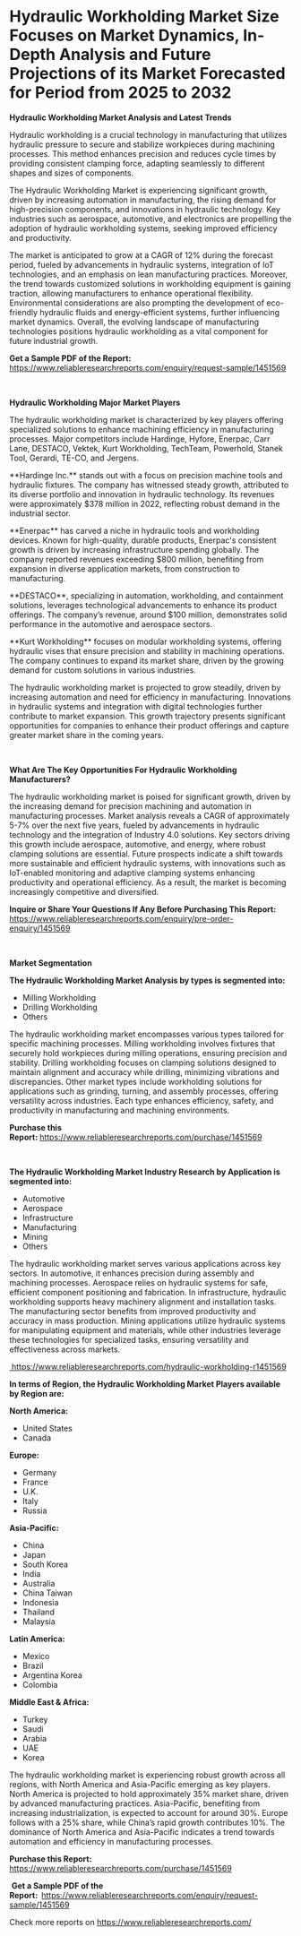 <p><h1>Hydraulic Workholding Market Size Focuses on Market Dynamics, In-Depth Analysis and Future Projections of its Market Forecasted for Period from 2025 to 2032</h1></p><p><strong>Hydraulic Workholding Market Analysis and Latest Trends</strong></p>
<p><p>Hydraulic workholding is a crucial technology in manufacturing that utilizes hydraulic pressure to secure and stabilize workpieces during machining processes. This method enhances precision and reduces cycle times by providing consistent clamping force, adapting seamlessly to different shapes and sizes of components. </p><p>The Hydraulic Workholding Market is experiencing significant growth, driven by increasing automation in manufacturing, the rising demand for high-precision components, and innovations in hydraulic technology. Key industries such as aerospace, automotive, and electronics are propelling the adoption of hydraulic workholding systems, seeking improved efficiency and productivity. </p><p>The market is anticipated to grow at a CAGR of 12% during the forecast period, fueled by advancements in hydraulic systems, integration of IoT technologies, and an emphasis on lean manufacturing practices. Moreover, the trend towards customized solutions in workholding equipment is gaining traction, allowing manufacturers to enhance operational flexibility. Environmental considerations are also prompting the development of eco-friendly hydraulic fluids and energy-efficient systems, further influencing market dynamics. Overall, the evolving landscape of manufacturing technologies positions hydraulic workholding as a vital component for future industrial growth.</p></p>
<p><strong>Get a Sample PDF of the Report:&nbsp;</strong> <a href="https://www.reliableresearchreports.com/enquiry/request-sample/1451569?utm_campaign=2208&utm_medium=2&utm_source=Github&utm_content=ia&utm_term=09042025&utm_id=hydraulic-workholding">https://www.reliableresearchreports.com/enquiry/request-sample/1451569</a></p>
<p>&nbsp;</p>
<p><strong>Hydraulic Workholding Major Market Players</strong></p>
<p><p>The hydraulic workholding market is characterized by key players offering specialized solutions to enhance machining efficiency in manufacturing processes. Major competitors include Hardinge, Hyfore, Enerpac, Carr Lane, DESTACO, Vektek, Kurt Workholding, TechTeam, Powerhold, Stanek Tool, Gerardi, TE-CO, and Jergens.</p><p>**Hardinge Inc.** stands out with a focus on precision machine tools and hydraulic fixtures. The company has witnessed steady growth, attributed to its diverse portfolio and innovation in hydraulic technology. Its revenues were approximately $378 million in 2022, reflecting robust demand in the industrial sector.</p><p>**Enerpac** has carved a niche in hydraulic tools and workholding devices. Known for high-quality, durable products, Enerpac's consistent growth is driven by increasing infrastructure spending globally. The company reported revenues exceeding $800 million, benefiting from expansion in diverse application markets, from construction to manufacturing.</p><p>**DESTACO**, specializing in automation, workholding, and containment solutions, leverages technological advancements to enhance its product offerings. The company’s revenue, around $100 million, demonstrates solid performance in the automotive and aerospace sectors.</p><p>**Kurt Workholding** focuses on modular workholding systems, offering hydraulic vises that ensure precision and stability in machining operations. The company continues to expand its market share, driven by the growing demand for custom solutions in various industries.</p><p>The hydraulic workholding market is projected to grow steadily, driven by increasing automation and need for efficiency in manufacturing. Innovations in hydraulic systems and integration with digital technologies further contribute to market expansion. This growth trajectory presents significant opportunities for companies to enhance their product offerings and capture greater market share in the coming years.</p></p>
<p>&nbsp;</p>
<p><strong>What Are The Key Opportunities For Hydraulic Workholding Manufacturers?</strong></p>
<p><p>The hydraulic workholding market is poised for significant growth, driven by the increasing demand for precision machining and automation in manufacturing processes. Market analysis reveals a CAGR of approximately 5-7% over the next five years, fueled by advancements in hydraulic technology and the integration of Industry 4.0 solutions. Key sectors driving this growth include aerospace, automotive, and energy, where robust clamping solutions are essential. Future prospects indicate a shift towards more sustainable and efficient hydraulic systems, with innovations such as IoT-enabled monitoring and adaptive clamping systems enhancing productivity and operational efficiency. As a result, the market is becoming increasingly competitive and diversified.</p></p>
<p><strong>Inquire or Share Your Questions If Any Before Purchasing This Report:</strong> <a href="https://www.reliableresearchreports.com/enquiry/pre-order-enquiry/1451569?utm_campaign=2208&utm_medium=2&utm_source=Github&utm_content=ia&utm_term=09042025&utm_id=hydraulic-workholding">https://www.reliableresearchreports.com/enquiry/pre-order-enquiry/1451569</a></p>
<p>&nbsp;</p>
<p><strong>Market Segmentation</strong></p>
<p><strong>The Hydraulic Workholding Market Analysis by types is segmented into:</strong></p>
<p><ul><li>Milling Workholding</li><li>Drilling Workholding</li><li>Others</li></ul></p>
<p><p>The hydraulic workholding market encompasses various types tailored for specific machining processes. Milling workholding involves fixtures that securely hold workpieces during milling operations, ensuring precision and stability. Drilling workholding focuses on clamping solutions designed to maintain alignment and accuracy while drilling, minimizing vibrations and discrepancies. Other market types include workholding solutions for applications such as grinding, turning, and assembly processes, offering versatility across industries. Each type enhances efficiency, safety, and productivity in manufacturing and machining environments.</p></p>
<p><strong>Purchase this Report:&nbsp;</strong><a href="https://www.reliableresearchreports.com/purchase/1451569?utm_campaign=2208&utm_medium=2&utm_source=Github&utm_content=ia&utm_term=09042025&utm_id=hydraulic-workholding">https://www.reliableresearchreports.com/purchase/1451569</a></p>
<p>&nbsp;</p>
<p><strong>The Hydraulic Workholding Market Industry Research by Application is segmented into:</strong></p>
<p><ul><li>Automotive</li><li>Aerospace</li><li>Infrastructure</li><li>Manufacturing</li><li>Mining</li><li>Others</li></ul></p>
<p><p>The hydraulic workholding market serves various applications across key sectors. In automotive, it enhances precision during assembly and machining processes. Aerospace relies on hydraulic systems for safe, efficient component positioning and fabrication. In infrastructure, hydraulic workholding supports heavy machinery alignment and installation tasks. The manufacturing sector benefits from improved productivity and accuracy in mass production. Mining applications utilize hydraulic systems for manipulating equipment and materials, while other industries leverage these technologies for specialized tasks, ensuring versatility and effectiveness across markets.</p></p>
<p><a href="https://www.reliableresearchreports.com/hydraulic-workholding-r1451569?utm_campaign=2208&utm_medium=2&utm_source=Github&utm_content=ia&utm_term=09042025&utm_id=hydraulic-workholding">&nbsp;https://www.reliableresearchreports.com/hydraulic-workholding-r1451569</a></p>
<p><strong>In terms of Region, the Hydraulic Workholding Market Players available by Region are:</strong></p>
<p>
    <p> <strong> North America: </strong>
        <ul>
            <li>United States</li>
            <li>Canada</li>
        </ul>
        </p> 
    <p> <strong> Europe: </strong>
        <ul>
            <li>Germany</li>
            <li>France</li>
            <li>U.K.</li>
            <li>Italy</li>
            <li>Russia</li>
        </ul>
        </p> 
    <p> <strong> Asia-Pacific: </strong>
        <ul>
            <li>China</li>
            <li>Japan</li>
            <li>South Korea</li>
            <li>India</li>
            <li>Australia</li>
            <li>China Taiwan</li>
            <li>Indonesia</li>
            <li>Thailand</li>
            <li>Malaysia</li>
        </ul>
        </p> 
    <p> <strong> Latin America: </strong>
        <ul>
            <li>Mexico</li>
            <li>Brazil</li>
            <li>Argentina Korea</li>
            <li>Colombia</li>
        </ul>
        </p> 
    <p> <strong> Middle East & Africa: </strong>
        <ul>
            <li>Turkey</li>
            <li>Saudi</li>
            <li>Arabia</li>
            <li>UAE</li>
            <li>Korea</li>
        </ul>
    </p>
    </p>
<p><p>The hydraulic workholding market is experiencing robust growth across all regions, with North America and Asia-Pacific emerging as key players. North America is projected to hold approximately 35% market share, driven by advanced manufacturing practices. Asia-Pacific, benefiting from increasing industrialization, is expected to account for around 30%. Europe follows with a 25% share, while China’s rapid growth contributes 10%. The dominance of North America and Asia-Pacific indicates a trend towards automation and efficiency in manufacturing processes.</p></p>
<p><strong>Purchase this Report: </strong><a href="https://www.reliableresearchreports.com/purchase/1451569?utm_campaign=2208&utm_medium=2&utm_source=Github&utm_content=ia&utm_term=09042025&utm_id=hydraulic-workholding">https://www.reliableresearchreports.com/purchase/1451569</a></p>
<p>&nbsp;<strong>Get a Sample PDF of the Report:&nbsp;&nbsp;</strong><a href="https://www.reliableresearchreports.com/enquiry/request-sample/1451569?utm_campaign=2208&utm_medium=2&utm_source=Github&utm_content=ia&utm_term=09042025&utm_id=hydraulic-workholding">https://www.reliableresearchreports.com/enquiry/request-sample/1451569</a></p>
<p><strong></strong></p>
<p>Check more reports on <a href="https://www.reliableresearchreports.com/?utm_campaign=2208&utm_medium=2&utm_source=Github&utm_content=ia&utm_term=09042025&utm_id=hydraulic-workholding">https://www.reliableresearchreports.com/</a></p>